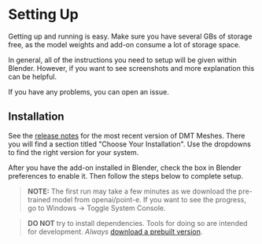 # Setting Up
Getting up and running is easy. Make sure you have several GBs of storage free, as the model weights and add-on consume a lot of storage space.

In general, all of the instructions you need to setup will be given within Blender. However, if you want to see screenshots and more explanation this can be helpful.

If you have any problems, you can open an issue.

## Installation

See the [release notes](https://github.com/Firework-Games-AI-Division/dmt-meshes/releases/latest) for the most recent version of DMT Meshes. There you will find a section titled "Choose Your Installation". Use the dropdowns to find the right version for your system.

After you have the add-on installed in Blender, check the box in Blender preferences to enable it. Then follow the steps below to complete setup.

> **NOTE:** The first run may take a few minutes as we download the pre-trained model from openai/point-e. If you want to see the progress, go to Windows -> Toggle System Console.

> **DO NOT** try to install dependencies. Tools for doing so are intended for development. *Always* [download a prebuilt version](https://github.com/Firework-Games-AI-Division/dmt-meshes/releases/latest).